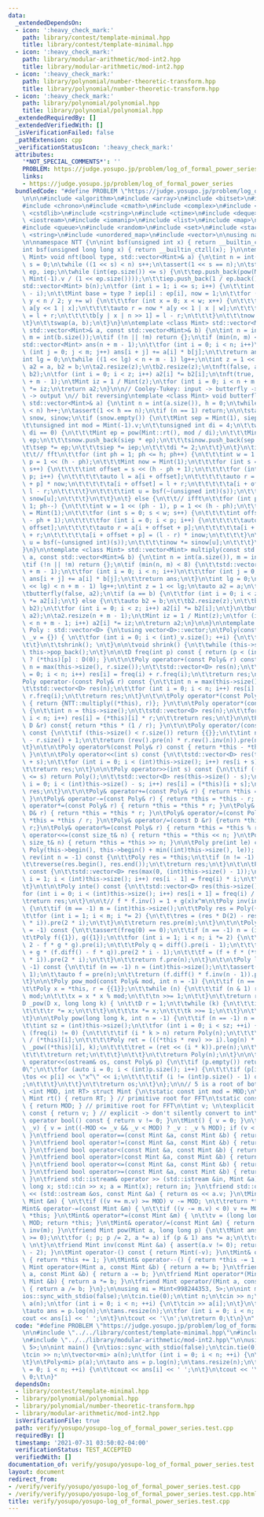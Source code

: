 ```yaml
---
data:
  _extendedDependsOn:
  - icon: ':heavy_check_mark:'
    path: library/contest/template-minimal.hpp
    title: library/contest/template-minimal.hpp
  - icon: ':heavy_check_mark:'
    path: library/modular-arithmetic/mod-int2.hpp
    title: library/modular-arithmetic/mod-int2.hpp
  - icon: ':heavy_check_mark:'
    path: library/polynomial/number-theoretic-transform.hpp
    title: library/polynomial/number-theoretic-transform.hpp
  - icon: ':heavy_check_mark:'
    path: library/polynomial/polynomial.hpp
    title: library/polynomial/polynomial.hpp
  _extendedRequiredBy: []
  _extendedVerifiedWith: []
  _isVerificationFailed: false
  _pathExtension: cpp
  _verificationStatusIcon: ':heavy_check_mark:'
  attributes:
    '*NOT_SPECIAL_COMMENTS*': ''
    PROBLEM: https://judge.yosupo.jp/problem/log_of_formal_power_series
    links:
    - https://judge.yosupo.jp/problem/log_of_formal_power_series
  bundledCode: "#define PROBLEM \"https://judge.yosupo.jp/problem/log_of_formal_power_series\"\
    \n\n\n#include <algorithm>\n#include <array>\n#include <bitset>\n#include <cassert>\n\
    #include <chrono>\n#include <cmath>\n#include <complex>\n#include <cstdio>\n#include\
    \ <cstdlib>\n#include <cstring>\n#include <ctime>\n#include <deque>\n#include\
    \ <iostream>\n#include <iomanip>\n#include <list>\n#include <map>\n#include <numeric>\n\
    #include <queue>\n#include <random>\n#include <set>\n#include <stack>\n#include\
    \ <string>\n#include <unordered_map>\n#include <vector>\n\nusing namespace std;\n\
    \n\nnamespace NTT {\n\nint bsf(unsigned int x) { return __builtin_ctz(x); }\n\
    int bsf(unsigned long long x) { return __builtin_ctzll(x); }\n\ntemplate <class\
    \ Mint> void nft(bool type, std::vector<Mint>& a) {\n\tint n = int(a.size()),\
    \ s = 0;\n\twhile ((1 << s) < n) s++;\n\tassert(1 << s == n);\n\tstatic std::vector<Mint>\
    \ ep, iep;\n\twhile (int(ep.size()) <= s) {\n\t\tep.push_back(pow(Mint::rt(),\
    \ Mint(-1).v / (1 << ep.size())));\n\t\tiep.push_back(1 / ep.back());\n\t}\n\t\
    std::vector<Mint> b(n);\n\tfor (int i = 1; i <= s; i++) {\n\t\tint w = 1 << (s\
    \ - i);\n\t\tMint base = type ? iep[i] : ep[i], now = 1;\n\t\tfor (int y = 0;\
    \ y < n / 2; y += w) {\n\t\t\tfor (int x = 0; x < w; x++) {\n\t\t\t\tauto l =\
    \ a[y << 1 | x];\n\t\t\t\tauto r = now * a[y << 1 | x | w];\n\t\t\t\tb[y | x]\
    \ = l + r;\n\t\t\t\tb[y | x | n >> 1] = l - r;\n\t\t\t}\n\t\t\tnow *= base;\n\t\
    \t}\n\t\tswap(a, b);\n\t}\n}\n\ntemplate <class Mint> std::vector<Mint> multiply_nft(const\
    \ std::vector<Mint>& a, const std::vector<Mint>& b) {\n\tint n = int(a.size()),\
    \ m = int(b.size());\n\tif (!n || !m) return {};\n\tif (min(n, m) <= 8) {\n\t\t\
    std::vector<Mint> ans(n + m - 1);\n\t\tfor (int i = 0; i < n; i++)\n\t\t\tfor\
    \ (int j = 0; j < m; j++) ans[i + j] += a[i] * b[j];\n\t\treturn ans;\n\t}\n\t\
    int lg = 0;\n\twhile ((1 << lg) < n + m - 1) lg++;\n\tint z = 1 << lg;\n\tauto\
    \ a2 = a, b2 = b;\n\ta2.resize(z);\n\tb2.resize(z);\n\tnft(false, a2);\n\tnft(false,\
    \ b2);\n\tfor (int i = 0; i < z; i++) a2[i] *= b2[i];\n\tnft(true, a2);\n\ta2.resize(n\
    \ + m - 1);\n\tMint iz = 1 / Mint(z);\n\tfor (int i = 0; i < n + m - 1; i++) a2[i]\
    \ *= iz;\n\treturn a2;\n}\n\n// Cooley-Tukey: input -> butterfly -> bit reversing\
    \ -> output \n// bit reversing\ntemplate <class Mint> void butterfly(bool type,\
    \ std::vector<Mint>& a) {\n\tint n = int(a.size()), h = 0;\n\twhile ((1 << h)\
    \ < n) h++;\n\tassert(1 << h == n);\n\tif (n == 1) return;\n\n\tstatic std::vector<Mint>\
    \ snow, sinow;\n\tif (snow.empty()) {\n\t\tMint sep = Mint(1), siep = Mint(1);\n\
    \t\tunsigned int mod = Mint(-1).v;\n\t\tunsigned int di = 4;\n\t\twhile (mod %\
    \ di == 0) {\n\t\t\tMint ep = pow(Mint::rt(), mod / di);\n\t\t\tMint iep = 1 /\
    \ ep;\n\t\t\tsnow.push_back(siep * ep);\n\t\t\tsinow.push_back(sep * iep);\n\t\
    \t\tsep *= ep;\n\t\t\tsiep *= iep;\n\t\t\tdi *= 2;\n\t\t}\n\t}\n\tif (!type) {\n\
    \t\t// fft\n\t\tfor (int ph = 1; ph <= h; ph++) {\n\t\t\tint w = 1 << (ph - 1),\
    \ p = 1 << (h - ph);\n\t\t\tMint now = Mint(1);\n\t\t\tfor (int s = 0; s < w;\
    \ s++) {\n\t\t\t\tint offset = s << (h - ph + 1);\n\t\t\t\tfor (int i = 0; i <\
    \ p; i++) {\n\t\t\t\t\tauto l = a[i + offset];\n\t\t\t\t\tauto r = a[i + offset\
    \ + p] * now;\n\t\t\t\t\ta[i + offset] = l + r;\n\t\t\t\t\ta[i + offset + p] =\
    \ l - r;\n\t\t\t\t}\n\t\t\t\tint u = bsf(~(unsigned int)(s));\n\t\t\t\tnow *=\
    \ snow[u];\n\t\t\t}\n\t\t}\n\t} else {\n\t\t// ifft\n\t\tfor (int ph = h; ph >=\
    \ 1; ph--) {\n\t\t\tint w = 1 << (ph - 1), p = 1 << (h - ph);\n\t\t\tMint inow\
    \ = Mint(1);\n\t\t\tfor (int s = 0; s < w; s++) {\n\t\t\t\tint offset = s << (h\
    \ - ph + 1);\n\t\t\t\tfor (int i = 0; i < p; i++) {\n\t\t\t\t\tauto l = a[i +\
    \ offset];\n\t\t\t\t\tauto r = a[i + offset + p];\n\t\t\t\t\ta[i + offset] = l\
    \ + r;\n\t\t\t\t\ta[i + offset + p] = (l - r) * inow;\n\t\t\t\t}\n\t\t\t\tint\
    \ u = bsf(~(unsigned int)(s));\n\t\t\t\tinow *= sinow[u];\n\t\t\t}\n\t\t}\n\t\
    }\n}\n\ntemplate <class Mint> std::vector<Mint> multiply(const std::vector<Mint>&\
    \ a, const std::vector<Mint>& b) {\n\tint n = int(a.size()), m = int(b.size());\n\
    \tif (!n || !m) return {};\n\tif (min(n, m) < 8) {\n\t\tstd::vector<Mint> ans(n\
    \ + m - 1);\n\t\tfor (int i = 0; i < n; i++)\n\t\t\tfor (int j = 0; j < m; j++)\
    \ ans[i + j] += a[i] * b[j];\n\t\treturn ans;\n\t}\n\tint lg = 0;\n\twhile ((1\
    \ << lg) < n + m - 1) lg++;\n\tint z = 1 << lg;\n\tauto a2 = a;\n\ta2.resize(z);\n\
    \tbutterfly(false, a2);\n\tif (a == b) {\n\t\tfor (int i = 0; i < z; i++) a2[i]\
    \ *= a2[i];\n\t} else {\n\t\tauto b2 = b;\n\t\tb2.resize(z);\n\t\tbutterfly(false,\
    \ b2);\n\t\tfor (int i = 0; i < z; i++) a2[i] *= b2[i];\n\t}\n\tbutterfly(true,\
    \ a2);\n\ta2.resize(n + m - 1);\n\tMint iz = 1 / Mint(z);\n\tfor (int i = 0; i\
    \ < n + m - 1; i++) a2[i] *= iz;\n\treturn a2;\n}\n\n}\n\ntemplate <class D> struct\
    \ Poly : std::vector<D> {\n\tusing vector<D>::vector;\n\tPoly(const std::vector<D>&\
    \ _v = {}) { \n\t\tfor (int i = 0; i < (int)_v.size(); ++i) {\n\t\t\tthis->push_back(_v[i]);\n\
    \t\t}\n\t\tshrink(); \n\t}\n\n\tvoid shrink() {\n\t\twhile (this->size() && !this->back())\
    \ this->pop_back();\n\t}\n\n\tD freq(int p) const { return (p < (int)this->size())\
    \ ? (*this)[p] : D(0); }\n\t\n\tPoly operator+(const Poly& r) const {\n\t\tint\
    \ n = max(this->size(), r.size());\n\t\tstd::vector<D> res(n);\n\t\tfor (int i\
    \ = 0; i < n; i++) res[i] = freq(i) + r.freq(i);\n\t\treturn res;\n\t}\n\t\n\t\
    Poly operator-(const Poly& r) const {\n\t\tint n = max(this->size(), r.size());\n\
    \t\tstd::vector<D> res(n);\n\t\tfor (int i = 0; i < n; i++) res[i] = freq(i) -\
    \ r.freq(i);\n\t\treturn res;\n\t}\n\t\n\tPoly operator*(const Poly& r) const\
    \ { return {NTT::multiply((*this), r)}; }\n\t\n\tPoly operator*(const D& r) const\
    \ {\n\t\tint n = this->size();\n\t\tstd::vector<D> res(n);\n\t\tfor (int i = 0;\
    \ i < n; i++) res[i] = (*this)[i] * r;\n\t\treturn res;\n\t}\n\n\tPoly operator/(const\
    \ D &r) const{ return *this * (1 / r); }\n\t\n\tPoly operator/(const Poly& r)\
    \ const {\n\t\tif (this->size() < r.size()) return {{}};\n\t\tint n = (int)this->size()\
    \ - r.size() + 1;\n\t\treturn (rev().pre(n) * r.rev().inv(n)).pre(n).rev(n);\n\
    \t}\n\t\n\tPoly operator%(const Poly& r) const { return *this - *this / r * r;\
    \ }\n\t\n\tPoly operator<<(int s) const {\n\t\tstd::vector<D> res(this->size()\
    \ + s);\n\t\tfor (int i = 0; i < (int)this->size(); i++) res[i + s] = (*this)[i];\n\
    \t\treturn res;\n\t}\n\n\tPoly operator>>(int s) const {\n\t\tif ((int)this->size()\
    \ <= s) return Poly();\n\t\tstd::vector<D> res(this->size() - s);\n\t\tfor (int\
    \ i = 0; i < (int)this->size() - s; i++) res[i] = (*this)[i + s];\n\t\treturn\
    \ res;\n\t}\n\t\n\tPoly& operator+=(const Poly& r) { return *this = *this + r;\
    \ }\n\tPoly& operator-=(const Poly& r) { return *this = *this - r; }\n\tPoly&\
    \ operator*=(const Poly& r) { return *this = *this * r; }\n\tPoly& operator*=(const\
    \ D& r) { return *this = *this * r; }\n\tPoly& operator/=(const Poly& r) { return\
    \ *this = *this / r; }\n\tPoly& operator/=(const D &r) {return *this = *this /\
    \ r;}\n\tPoly& operator%=(const Poly& r) { return *this = *this % r; }\n\tPoly&\
    \ operator<<=(const size_t& n) { return *this = *this << n; }\n\tPoly& operator>>=(const\
    \ size_t& n) { return *this = *this >> n; }\n\n\tPoly pre(int le) const { return\
    \ Poly(this->begin(), this->begin() + min((int)this->size(), le)); }\n\t\n\tPoly\
    \ rev(int n = -1) const {\n\t\tPoly res = *this;\n\t\tif (n != -1) res.resize(n);\n\
    \t\treverse(res.begin(), res.end());\n\t\treturn res;\n\t}\n\t\n\tPoly diff()\
    \ const {\n\t\tstd::vector<D> res(max(0, (int)this->size() - 1));\n\t\tfor (int\
    \ i = 1; i < (int)this->size(); i++) res[i - 1] = freq(i) * i;\n\t\treturn res;\n\
    \t}\n\t\n\tPoly inte() const {\n\t\tstd::vector<D> res(this->size() + 1);\n\t\t\
    for (int i = 0; i < (int)this->size(); i++) res[i + 1] = freq(i) / (i + 1);\n\t\
    \treturn res;\n\t}\n\n\t// f * f.inv() = 1 + g(x)x^m\n\tPoly inv(int m = -1) const\
    \ {\n\t\tif (m == -1) m = (int)this->size();\n\t\tPoly res = Poly({D(1) / freq(0)});\n\
    \t\tfor (int i = 1; i < m; i *= 2) {\n\t\t\tres = (res * D(2) - res * res * pre(2\
    \ * i)).pre(2 * i);\n\t\t}\n\t\treturn res.pre(m);\n\t}\n\t\n\tPoly exp(int n\
    \ = -1) const {\n\t\tassert(freq(0) == 0);\n\t\tif (n == -1) n = (int)this->size();\n\
    \t\tPoly f({1}), g({1});\n\t\tfor (int i = 1; i < n; i *= 2) {\n\t\t\tg = (g *\
    \ 2 - f * g * g).pre(i);\n\t\t\tPoly q = diff().pre(i - 1);\n\t\t\tPoly w = (q\
    \ + g * (f.diff() - f * q)).pre(2 * i - 1);\n\t\t\tf = (f + f * (*this - w.inte()).pre(2\
    \ * i)).pre(2 * i);\n\t\t}\n\t\treturn f.pre(n);\n\t}\n\t\n\tPoly log(int n =\
    \ -1) const {\n\t\tif (n == -1) n = (int)this->size();\n\t\tassert(freq(0) ==\
    \ 1);\n\t\tauto f = pre(n);\n\t\treturn (f.diff() * f.inv(n - 1)).pre(n - 1).inte();\n\
    \t}\n\n\tPoly pow_mod(const Poly& mod, int n = -1) {\n\t\tif (n == -1) n = this->size();\n\
    \t\tPoly x = *this, r = {{1}};\n\t\twhile (n) {\n\t\t\tif (n & 1) r = r * x %\
    \ mod;\n\t\t\tx = x * x % mod;\n\t\t\tn >>= 1;\n\t\t}\n\t\treturn r;\n\t}\n\n\t\
    D _pow(D x, long long k) { \n\t\tD r = 1;\n\t\twhile (k) {\n\t\t\tif (k & 1) {\n\
    \t\t\t\tr *= x;\n\t\t\t}\n\t\t\tx *= x;\n\t\t\tk >>= 1;\n\t\t}\n\t\treturn r;\n\
    \t}\n\n\tPoly pow(long long k, int n = -1) {\n\t\tif (n == -1) n = this->size();\n\
    \t\tint sz = (int)this->size();\n\t\tfor (int i = 0; i < sz; ++i) {\n\t\t\tif\
    \ (freq(i) != 0) {\n\t\t\t\tif (i * k > n) return Poly(n);\n\t\t\t\tD rev = 1\
    \ / (*this)[i];\n\t\t\t\tPoly ret = (((*this * rev) >> i).log(n) * k).exp(n) *\
    \ _pow((*this)[i], k);\n\t\t\t\tret = (ret << (i * k)).pre(n);\n\t\t\t\tret.resize(n);\n\
    \t\t\t\treturn ret;\n\t\t\t}\n\t\t}\n\t\treturn Poly(n);\n\t}\n\n\tfriend ostream&\
    \ operator<<(ostream& os, const Poly& p) {\n\t\tif (p.empty()) return os << \"\
    0\";\n\t\tfor (auto i = 0; i < (int)p.size(); i++) {\n\t\t\tif (p[i]) {\n\t\t\t\
    \tos << p[i] << \"x^\" << i;\n\t\t\t\tif (i != (int)p.size() - 1) os << \"+\"\
    ;\n\t\t\t}\n\t\t}\n\t\treturn os;\n\t}\n};\n\n// 5 is a root of both mods\ntemplate\
    \ <int MOD, int RT> struct Mint {\n\tstatic const int mod = MOD;\n\tstatic constexpr\
    \ Mint rt() { return RT; } // primitive root for FFT\n\tstatic constexpr int md()\
    \ { return MOD; } // primitive root for FFT\n\tint v; \n\texplicit operator int()\
    \ const { return v; } // explicit -> don't silently convert to int\n\texplicit\
    \ operator bool() const { return v != 0; }\n\tMint() { v = 0; }\n\tMint(long long\
    \ _v) { v = int((-MOD <= _v && _v < MOD) ? _v : _v % MOD); if (v < 0) v += MOD;\
    \ }\n\tfriend bool operator==(const Mint &a, const Mint &b) { return a.v == b.v;\
    \ }\n\tfriend bool operator!=(const Mint &a, const Mint &b) { return !(a == b);\
    \ }\n\tfriend bool operator<(const Mint &a, const Mint &b) { return a.v < b.v;\
    \ }\n\tfriend bool operator>(const Mint &a, const Mint &b) { return a.v > b.v;\
    \ }\n\tfriend bool operator<=(const Mint &a, const Mint &b) { return a.v <= b.v;\
    \ }\n\tfriend bool operator>=(const Mint &a, const Mint &b) { return a.v >= b.v;\
    \ }\n\tfriend std::istream& operator >> (std::istream &in, Mint &a) { \n\t\tlong\
    \ long x; std::cin >> x; a = Mint(x); return in; }\n\tfriend std::ostream& operator\
    \ << (std::ostream &os, const Mint &a) { return os << a.v; }\n\tMint& operator+=(const\
    \ Mint &m) { \n\t\tif ((v += m.v) >= MOD) v -= MOD; \n\t\treturn *this; }\n\t\
    Mint& operator-=(const Mint &m) { \n\t\tif ((v -= m.v) < 0) v += MOD; \n\t\treturn\
    \ *this; }\n\tMint& operator*=(const Mint &m) { \n\t\tv = (long long)v * m.v %\
    \ MOD; return *this; }\n\tMint& operator/=(const Mint &m) { return (*this) *=\
    \ inv(m); }\n\tfriend Mint pow(Mint a, long long p) {\n\t\tMint ans = 1; assert(p\
    \ >= 0);\n\t\tfor (; p; p /= 2, a *= a) if (p & 1) ans *= a;\n\t\treturn ans;\
    \ \n\t}\n\tfriend Mint inv(const Mint &a) { assert(a.v != 0); return pow(a, MOD\
    \ - 2); }\n\tMint operator-() const { return Mint(-v); }\n\tMint& operator++()\
    \ { return *this += 1; }\n\tMint& operator--() { return *this -= 1; }\n\tfriend\
    \ Mint operator+(Mint a, const Mint &b) { return a += b; }\n\tfriend Mint operator-(Mint\
    \ a, const Mint &b) { return a -= b; }\n\tfriend Mint operator*(Mint a, const\
    \ Mint &b) { return a *= b; }\n\tfriend Mint operator/(Mint a, const Mint &b)\
    \ { return a /= b; }\n};\n\nusing mi = Mint<998244353, 5>;\n\nint main() {\n\t\
    ios::sync_with_stdio(false);\n\tcin.tie(0);\n\tint n;\n\tcin >> n;\n\tvector<mi>\
    \ a(n);\n\tfor (int i = 0; i < n; ++i) {\n\t\tcin >> a[i];\n\t}\n\tPoly<mi> p(a);\n\
    \tauto ans = p.log(n);\n\tans.resize(n);\n\tfor (int i = 0; i < n; ++i) {\n\t\t\
    cout << ans[i] << ' ';\n\t}\n\tcout << '\\n';\n\treturn 0;\t\n}\n"
  code: "#define PROBLEM \"https://judge.yosupo.jp/problem/log_of_formal_power_series\"\
    \n\n#include \"../../library/contest/template-minimal.hpp\"\n#include \"../../library/polynomial/polynomial.hpp\"\
    \n#include \"../../library/modular-arithmetic/mod-int2.hpp\"\n\nusing mi = Mint<998244353,\
    \ 5>;\n\nint main() {\n\tios::sync_with_stdio(false);\n\tcin.tie(0);\n\tint n;\n\
    \tcin >> n;\n\tvector<mi> a(n);\n\tfor (int i = 0; i < n; ++i) {\n\t\tcin >> a[i];\n\
    \t}\n\tPoly<mi> p(a);\n\tauto ans = p.log(n);\n\tans.resize(n);\n\tfor (int i\
    \ = 0; i < n; ++i) {\n\t\tcout << ans[i] << ' ';\n\t}\n\tcout << '\\n';\n\treturn\
    \ 0;\t\n}"
  dependsOn:
  - library/contest/template-minimal.hpp
  - library/polynomial/polynomial.hpp
  - library/polynomial/number-theoretic-transform.hpp
  - library/modular-arithmetic/mod-int2.hpp
  isVerificationFile: true
  path: verify/yosupo/yosupo-log_of_formal_power_series.test.cpp
  requiredBy: []
  timestamp: '2021-07-31 03:50:02-04:00'
  verificationStatus: TEST_ACCEPTED
  verifiedWith: []
documentation_of: verify/yosupo/yosupo-log_of_formal_power_series.test.cpp
layout: document
redirect_from:
- /verify/verify/yosupo/yosupo-log_of_formal_power_series.test.cpp
- /verify/verify/yosupo/yosupo-log_of_formal_power_series.test.cpp.html
title: verify/yosupo/yosupo-log_of_formal_power_series.test.cpp
---
```

